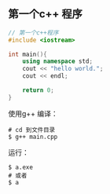 ## 第一个c++ 程序

```cpp
// 第一个c++程序
#include <iostream>

int main(){
	using namespace std;
	cout << "hello world.";
	cout << endl;

	return 0;
}
```

使用g++ 编译：
```shell
# cd 到文件目录
$ g++ main.cpp
```
运行：
```shell
$ a.exe
# 或者
$ a
```
